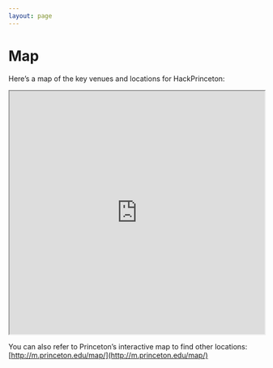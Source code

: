 ```yaml
---
layout: page
---
```


# Map

Here’s a map of the key venues and locations for HackPrinceton:

<iframe src="https://drive.google.com/file/d/0B8qjoTpoT_NfMHVSSk4wY0JoekU/preview" style="width: 100%; height: 480px;"></iframe>

You can also refer to Princeton’s interactive map to find other locations: 
[http://m.princeton.edu/map/](http://m.princeton.edu/map/)
